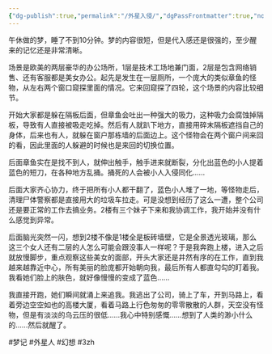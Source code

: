 ```yaml
---
{"dg-publish":true,"permalink":"/外星入侵/","dgPassFrontmatter":true,"noteIcon":""}
---
```



午休做的梦，睡了不到10分钟。梦的内容很短，但是代入感还是很强的，至少醒来的记忆还是非常清晰。

场景是欧美的两层豪华的办公场所，1层是技术工场地兼门面，2层是包含网络销售、还有客服都是美女办公。起先是发生在一层厕所，一个庞大的类似章鱼的怪物，从左右两个窗口窥探里面的情况。它来回窥探了四轮，这个场景的内容比较细节。

开始大家都是躲在隔板后面，但章鱼会吐出一种强大的吸力，这种吸力会腐蚀掉隔板，导致有人直接被吸走吃掉。然后有人就趴下地方，直接用碎末隔板遮挡自己的身体，后来也有人，就躲在窗户那栋墙的后面边上。这个怪物会在两个窗户间来回的看，因此里面的人躲避的时候也是来回的切换位置。

后面章鱼实在是找不到人，就伸出触手，触手进来就断裂，分化出蓝色的小人提着蓝色的短刀，在各种地方乱捅。捅死的人会被小人入侵同化……

后面大家齐心协力，终于把所有小人都干翻了，蓝色小人堆了一地，等怪物走后，清理尸体警察都是直接用大的垃圾车拉走。可是没想到经历了这么一遭，整个公司还是要正常的工作去搞业务。2楼有三个妹子下来和我协调工作，我开始并没有什么感觉到异常。

后面脑光突然一闪，想到2楼不像是1楼全是板砖墙壁，它是全景透光玻璃，那么这三个女人还有二层的人怎么可能会跟没事人一样呢？于是我奔跑上楼，进入之后就放慢脚步，重点观察这些美女的面部，开头大家还是井然有序的在工作，直到我越来越靠近中心，所有美丽的脸庞都开始朝向我，最后所有人都直勾勾的盯着我。我看她们脸上的肤色，就好像慢慢的变成了蓝色……

我直接开跑，她们瞬间就涌上来追我。我逃出了公司，骑上了车，开到马路上，看着旁边空空如也的高楼大厦，看着马路上行色匆匆的零零散散的人群，天空没有怪物，但是有淡淡的乌云压的很低……我心中特别感慨……想到了人类的渺小什么的……然后就醒了。

#梦记 #外星人 #幻想 #3zh 